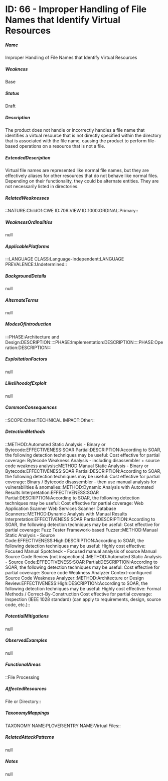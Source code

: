 # ID: 66 - Improper Handling of File Names that Identify Virtual Resources
<h5>Name</h5>Improper Handling of File Names that Identify Virtual Resources
<h5>Weakness</h5>Base
<h5>Status</h5>Draft
<h5>Description</h5>The product does not handle or incorrectly handles a file name that identifies a virtual resource that is not directly specified within the directory that is associated with the file name, causing the product to perform file-based operations on a resource that is not a file.
<h5>ExtendedDescription</h5>Virtual file names are represented like normal file names, but they are effectively aliases for other resources that do not behave like normal files. Depending on their functionality, they could be alternate entities. They are not necessarily listed in directories.
<h5>RelatedWeaknesses</h5>::NATURE:ChildOf:CWE ID:706:VIEW ID:1000:ORDINAL:Primary::
<h5>WeaknessOrdinalities</h5>null
<h5>ApplicablePlatforms</h5>:::LANGUAGE CLASS:Language-Independent:LANGUAGE PREVALENCE:Undetermined::
<h5>BackgroundDetails</h5>null
<h5>AlternateTerms</h5>null
<h5>ModesOfIntroduction</h5>:::PHASE:Architecture and Design:DESCRIPTION::::PHASE:Implementation:DESCRIPTION::::PHASE:Operation:DESCRIPTION:::
<h5>ExploitationFactors</h5>null
<h5>LikelihoodofExploit</h5>null
<h5>CommonConsequences</h5>::SCOPE:Other:TECHNICAL IMPACT:Other::
<h5>DetectionMethods</h5>::METHOD:Automated Static Analysis - Binary or Bytecode:EFFECTIVENESS:SOAR Partial:DESCRIPTION:According to SOAR, the following detection techniques may be useful: Cost effective for partial coverage: Bytecode Weakness Analysis - including disassembler + source code weakness analysis::METHOD:Manual Static Analysis - Binary or Bytecode:EFFECTIVENESS:SOAR Partial:DESCRIPTION:According to SOAR, the following detection techniques may be useful: Cost effective for partial coverage: Binary / Bytecode disassembler - then use manual analysis for vulnerabilities & anomalies::METHOD:Dynamic Analysis with Automated Results Interpretation:EFFECTIVENESS:SOAR Partial:DESCRIPTION:According to SOAR, the following detection techniques may be useful: Cost effective for partial coverage: Web Application Scanner Web Services Scanner Database Scanners::METHOD:Dynamic Analysis with Manual Results Interpretation:EFFECTIVENESS:SOAR Partial:DESCRIPTION:According to SOAR, the following detection techniques may be useful: Cost effective for partial coverage: Fuzz Tester Framework-based Fuzzer::METHOD:Manual Static Analysis - Source Code:EFFECTIVENESS:High:DESCRIPTION:According to SOAR, the following detection techniques may be useful: Highly cost effective: Focused Manual Spotcheck - Focused manual analysis of source Manual Source Code Review (not inspections)::METHOD:Automated Static Analysis - Source Code:EFFECTIVENESS:SOAR Partial:DESCRIPTION:According to SOAR, the following detection techniques may be useful: Cost effective for partial coverage: Source code Weakness Analyzer Context-configured Source Code Weakness Analyzer::METHOD:Architecture or Design Review:EFFECTIVENESS:High:DESCRIPTION:According to SOAR, the following detection techniques may be useful: Highly cost effective: Formal Methods / Correct-By-Construction Cost effective for partial coverage: Inspection (IEEE 1028 standard) (can apply to requirements, design, source code, etc.)::
<h5>PotentialMitigations</h5>null
<h5>ObservedExamples</h5>null
<h5>FunctionalAreas</h5>::File Processing
<h5>AffectedResources</h5>File or Directory::
<h5>TaxonomyMappings</h5>TAXONOMY NAME:PLOVER:ENTRY NAME:Virtual Files::
<h5>RelatedAttackPatterns</h5>null
<h5>Notes</h5>null

